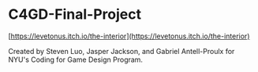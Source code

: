 # C4GD-Final-Project
 
[https://levetonus.itch.io/the-interior](https://levetonus.itch.io/the-interior)

Created by Steven Luo, Jasper Jackson, and Gabriel Antell-Proulx for NYU's Coding for Game Design Program.
